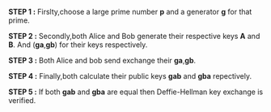 **STEP 1 :** Firslty,choose a large prime number **p** and a generator **g** for that prime.

**STEP 2 :** Secondly,both Alice and Bob generate their respective keys **A** and **B**. And (**ga**,**gb**) for their keys respectively.

**STEP 3 :** Both Alice and bob send exchange their **ga**,**gb**.

**STEP 4 :** Finally,both calculate their public keys **gab** and **gba** repectively.

**STEP 5 :** If both **gab** and **gba** are equal then Deffie-Hellman key exchange is verified.